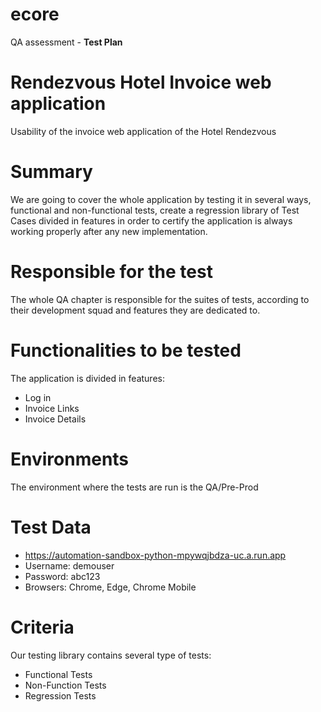# ecore
QA assessment - **Test Plan**

# Rendezvous Hotel Invoice web application
Usability of the invoice web application of the Hotel Rendezvous

# Summary
We are going to cover the whole application by testing it in several ways, functional and non-functional tests, create a regression library of Test Cases divided in features in order to certify the application is always working properly after any new implementation.

# Responsible for the test
The whole QA chapter is responsible for the suites of tests, according to their development squad and features they are dedicated to.

# Functionalities to be tested
The application is divided in features:

- Log in
- Invoice Links
- Invoice Details

# Environments
The environment where the tests are run is the QA/Pre-Prod

# Test Data

- https://automation-sandbox-python-mpywqjbdza-uc.a.run.app
- Username: demouser
- Password: abc123
- Browsers: Chrome, Edge, Chrome Mobile

# Criteria
Our testing library contains several type of tests:

- Functional Tests
- Non-Function Tests
- Regression Tests
